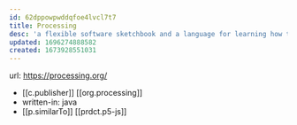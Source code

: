 ```yaml
---
id: 62dppowpwddqfoe4lvcl7t7
title: Processing
desc: 'a flexible software sketchbook and a language for learning how to code'
updated: 1696274888582
created: 1673928551031
---
```


url: https://processing.org/
- [[c.publisher]] [[org.processing]]
- written-in: java
- [[p.similarTo]] [[prdct.p5-js]]